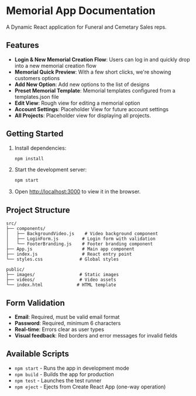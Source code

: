 # Memorial App Documentation

A Dynamic React application for Funeral and Cemetary Sales reps.

## Features

- **Login & New Memorial Creation Flow**: Users can log in and quickly drop into a new memorial creation flow
- **Memorial Quick Preview**: With a few short clicks, we're showing customers options
- **Add New Option**: Add new options to the list of designs
- **Preset Memorial Template**: Memorial templates configured from a templates.json file
- **Edit View**: Rough view for editing a memorial option
- **Account Settings**: Placeholder View for future account settings
- **All Projects**: Placeholder view for displaying all projects.

## Getting Started

1. Install dependencies:
   ```bash
   npm install
   ```

2. Start the development server:
   ```bash
   npm start
   ```

3. Open [http://localhost:3000](http://localhost:3000) to view it in the browser.

## Project Structure

```
src/
├── components/
│   ├── BackgroundVideo.js    # Video background component
│   ├── LoginForm.js         # Login form with validation
│   └── FooterBranding.js    # Footer branding component
├── App.js                   # Main app component
├── index.js                 # React entry point
└── styles.css              # Global styles

public/
├── images/                 # Static images
├── videos/                 # Video assets
└── index.html             # HTML template
```

## Form Validation

- **Email**: Required, must be valid email format
- **Password**: Required, minimum 6 characters
- **Real-time**: Errors clear as user types
- **Visual feedback**: Red borders and error messages for invalid fields

## Available Scripts

- `npm start` - Runs the app in development mode
- `npm build` - Builds the app for production
- `npm test` - Launches the test runner
- `npm eject` - Ejects from Create React App (one-way operation)
